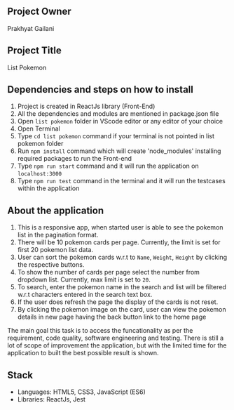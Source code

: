## Project Owner

Prakhyat Gailani

## Project Title

List Pokemon

## Dependencies and steps on how to install

1. Project is created in ReactJs library (Front-End)
2. All the dependencies and modules are mentioned in package.json file
3. Open `list pokemon` folder in VScode editor or any editor of your choice
4. Open Terminal
5. Type `cd list pokemon` command if your terminal is not pointed in list pokemon folder
6. Run `npm install` command which will create 'node_modules' installing required packages to run the Front-end
7. Type `npm run start` command and it will run the application on `localhost:3000`
8. Type `npm run test` command in the terminal and it will run the testcases within the application

## About the application

1. This is a responsive app, when started user is able to see the pokemon list in the pagination format.
2. There will be 10 pokemon cards per page. Currently, the limit is set for first 20 pokemon list data.
3. User can sort the pokemon cards w.r.t to `Name`, `Weight`, `Height` by clicking the respective buttons.
4. To show the number of cards per page select the number from dropdown list. Currently, max limit is set to `20`.
5. To search, enter the pokemon name in the search and list will be filtered w.r.t characters entered in the search text box.
6. If the user does refresh the page the display of the cards is not reset.
7. By clicking the pokemon image on the card, user can view the pokemon details in new page having the back button link to the home page

The main goal this task is to access the funcationality as per the requirement, code quality, software engineering and testing.
There is still a lot of scope of improvement the application, but with the limited time for the application to built the best possible result is shown.

## Stack

- Languages: HTML5, CSS3, JavaScript (ES6)
- Libraries: ReactJs, Jest
